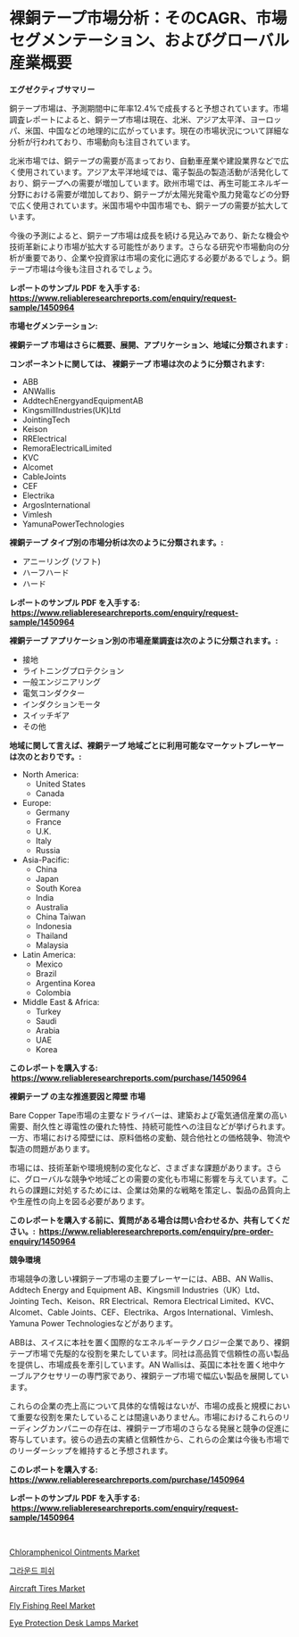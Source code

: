 <p><h1>裸銅テープ市場分析：そのCAGR、市場セグメンテーション、およびグローバル産業概要</h1></p><p><strong>エグゼクティブサマリー</strong></p>
<p><p>銅テープ市場は、予測期間中に年率12.4%で成長すると予想されています。市場調査レポートによると、銅テープ市場は現在、北米、アジア太平洋、ヨーロッパ、米国、中国などの地理的に広がっています。現在の市場状況について詳細な分析が行われており、市場動向も注目されています。</p><p>北米市場では、銅テープの需要が高まっており、自動車産業や建設業界などで広く使用されています。アジア太平洋地域では、電子製品の製造活動が活発化しており、銅テープへの需要が増加しています。欧州市場では、再生可能エネルギー分野における需要が増加しており、銅テープが太陽光発電や風力発電などの分野で広く使用されています。米国市場や中国市場でも、銅テープの需要が拡大しています。</p><p>今後の予測によると、銅テープ市場は成長を続ける見込みであり、新たな機会や技術革新により市場が拡大する可能性があります。さらなる研究や市場動向の分析が重要であり、企業や投資家は市場の変化に適応する必要があるでしょう。銅テープ市場は今後も注目されるでしょう。</p></p>
<p><strong>レポートのサンプル PDF を入手する: <a href="https://www.reliableresearchreports.com/enquiry/request-sample/1450964">https://www.reliableresearchreports.com/enquiry/request-sample/1450964</a></strong></p>
<p><strong>市場セグメンテーション:</strong></p>
<p><strong> 裸銅テープ 市場はさらに概要、展開、アプリケーション、地域に分類されます :</strong></p>
<p><strong>コンポーネントに関しては、 裸銅テープ 市場は次のように分類されます: &nbsp;</strong></p>
<p><ul><li>ABB</li><li>ANWallis</li><li>AddtechEnergyandEquipmentAB</li><li>KingsmillIndustries(UK)Ltd</li><li>JointingTech</li><li>Keison</li><li>RRElectrical</li><li>RemoraElectricalLimited</li><li>KVC</li><li>Alcomet</li><li>CableJoints</li><li>CEF</li><li>Electrika</li><li>ArgosInternational</li><li>Vimlesh</li><li>YamunaPowerTechnologies</li></ul></p>
<p><strong> 裸銅テープ タイプ別の市場分析は次のように分類されます。:</strong></p>
<p><ul><li>アニーリング (ソフト)</li><li>ハーフハード</li><li>ハード</li></ul></p>
<p><strong>レポートのサンプル PDF を入手する: &nbsp;<a href="https://www.reliableresearchreports.com/enquiry/request-sample/1450964">https://www.reliableresearchreports.com/enquiry/request-sample/1450964</a></strong></p>
<p><strong> 裸銅テープ アプリケーション別の市場産業調査は次のように分類されます。:</strong></p>
<p><ul><li>接地</li><li>ライトニングプロテクション</li><li>一般エンジニアリング</li><li>電気コンダクター</li><li>インダクションモータ</li><li>スイッチギア</li><li>その他</li></ul></p>
<p><strong>地域に関して言えば、裸銅テープ 地域ごとに利用可能なマーケットプレーヤーは次のとおりです。:</strong></p>
<p><ul>
    <li>
        North America:
        <ul>
            <li>United States</li>
            <li>Canada</li>
        </ul>
    </li>
    <li>
        Europe:
        <ul>
            <li>Germany</li>
            <li>France</li>
            <li>U.K.</li>
            <li>Italy</li>
            <li>Russia</li>
        </ul>
    </li>
    <li>
        Asia-Pacific:
        <ul>
            <li>China</li>
            <li>Japan</li>
            <li>South Korea</li>
            <li>India</li>
            <li>Australia</li>
            <li>China Taiwan</li>
            <li>Indonesia</li>
            <li>Thailand</li>
            <li>Malaysia</li>
        </ul>
    </li>
    <li>
        Latin America:
        <ul>
            <li>Mexico</li>
            <li>Brazil</li>
            <li>Argentina Korea</li>
            <li>Colombia</li>
        </ul>
    </li>
    <li>
        Middle East & Africa:
        <ul>
            <li>Turkey</li>
            <li>Saudi</li>
            <li>Arabia</li>
            <li>UAE</li>
            <li>Korea</li>
        </ul>
    </li>
    </ul></p>
<p><strong>このレポートを購入する: &nbsp;<a href="https://www.reliableresearchreports.com/purchase/1450964">https://www.reliableresearchreports.com/purchase/1450964</a></strong></p>
<p><strong>裸銅テープ の主な推進要因と障壁 市場</strong></p>
<p><p>Bare Copper Tape市場の主要なドライバーは、建築および電気通信産業の高い需要、耐久性と導電性の優れた特性、持続可能性への注目などが挙げられます。一方、市場における障壁には、原料価格の変動、競合他社との価格競争、物流や製造の問題があります。</p><p>市場には、技術革新や環境規制の変化など、さまざまな課題があります。さらに、グローバルな競争や地域ごとの需要の変化も市場に影響を与えています。これらの課題に対処するためには、企業は効果的な戦略を策定し、製品の品質向上や生産性の向上を図る必要があります。</p></p>
<p><strong>このレポートを購入する前に、質問がある場合は問い合わせるか、共有してください。:&nbsp; <a href="https://www.reliableresearchreports.com/enquiry/pre-order-enquiry/1450964">https://www.reliableresearchreports.com/enquiry/pre-order-enquiry/1450964</a></strong></p>
<p><strong>競争環境</strong></p>
<p><p>市場競争の激しい裸銅テープ市場の主要プレーヤーには、ABB、AN Wallis、Addtech Energy and Equipment AB、Kingsmill Industries（UK）Ltd、Jointing Tech、Keison、RR Electrical、Remora Electrical Limited、KVC、Alcomet、Cable Joints、CEF、Electrika、Argos International、Vimlesh、Yamuna Power Technologiesなどがあります。</p><p>ABBは、スイスに本社を置く国際的なエネルギーテクノロジー企業であり、裸銅テープ市場で先駆的な役割を果たしています。同社は高品質で信頼性の高い製品を提供し、市場成長を牽引しています。AN Wallisは、英国に本社を置く地中ケーブルアクセサリーの専門家であり、裸銅テープ市場で幅広い製品を展開しています。</p><p>これらの企業の売上高について具体的な情報はないが、市場の成長と規模において重要な役割を果たしていることは間違いありません。市場におけるこれらのリーディングカンパニーの存在は、裸銅テープ市場のさらなる発展と競争の促進に寄与しています。彼らの過去の実績と信頼性から、これらの企業は今後も市場でのリーダーシップを維持すると予想されます。</p></p>
<p><strong>このレポートを購入する: &nbsp; <a href="https://www.reliableresearchreports.com/purchase/1450964">https://www.reliableresearchreports.com/purchase/1450964</a></strong></p>
<p><strong>レポートのサンプル PDF を入手する: &nbsp;<a href="https://www.reliableresearchreports.com/enquiry/request-sample/1450964">https://www.reliableresearchreports.com/enquiry/request-sample/1450964</a></strong><strong></strong></p>
<p>&nbsp;</p>
<p><p><a href="https://issuu.com/reportprime-2/docs/chloramphenicol-ointments-market-size-2030.pptx">Chloramphenicol Ointments Market</a></p><p><a href="https://github.com/vs019sa3m8x/Market-Research-Report-List-1/blob/main/90884743422.md">그라운드 피쉬</a></p><p><a href="https://military-diascia-e68.notion.site/Aircraft-Tires-Market-Offer-Valuable-Insights-into-Market-Size-Market-Share-Market-Trends-and-Pro-e3bd0acc0cb2402ba6506d9795f1e0c1">Aircraft Tires Market</a></p><p><a href="https://view.publitas.com/reportprime-1/fly-fishing-reel-market-size-focuses-on-market-dynamics-in-depth-analysis-and-future-projections-of-its-market-forecasted-for-period-from-2024-to-2031/">Fly Fishing Reel Market</a></p><p><a href="https://issuu.com/reportprime-2/docs/eye-protection-desk-lamps-market-size-2030.pptx">Eye Protection Desk Lamps Market</a></p></p>